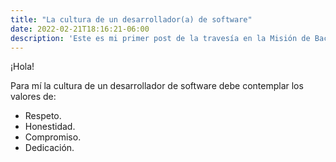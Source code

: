 ```yaml
---
title: "La cultura de un desarrollador(a) de software"
date: 2022-02-21T18:16:21-06:00
description: 'Este es mi primer post de la travesía en la Misión de Backend con Node JS de Launch X.'
---
```


¡Hola!

Para mí la cultura de un desarrollador de software debe contemplar los valores de: 

- Respeto.
- Honestidad.
- Compromiso.
- Dedicación.
